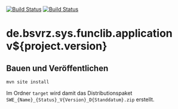 [![Build Status](https://travis-ci.org/bitctrl/de.bsvrz.sys.funclib.application.svg?branch=master)](https://travis-ci.org/bitctrl/de.bsvrz.sys.funclib.application)
[![Build Status](https://api.bintray.com/packages/bitctrl/maven/de.bsvrz.sys.funclib.application/images/download.svg)](https://bintray.com/bitctrl/maven/de.bsvrz.sys.funclib.application)

de.bsvrz.sys.funclib.application v${project.version}
=======================================


Bauen und Veröffentlichen
-------------------------

    mvn site install

Im Ordner `target` wird damit das Distributionspaket
`SWE_{Name}_{Status}_V{Version}_D{Standdatum}.zip` erstellt.
